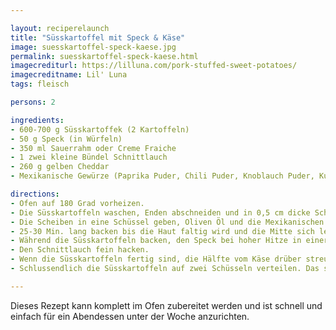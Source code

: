 ```yaml
---

layout: reciperelaunch
title: "Süsskartoffel mit Speck & Käse"
image: suesskartoffel-speck-kaese.jpg
permalink: suesskartoffel-speck-kaese.html
imagecrediturl: https://lilluna.com/pork-stuffed-sweet-potatoes/
imagecreditname: Lil' Luna
tags: fleisch

persons: 2

ingredients:
- 600-700 g Süsskartoffek (2 Kartoffeln)
- 50 g Speck (in Würfeln)
- 350 ml Sauerrahm oder Creme Fraiche
- 1 zwei kleine Bündel Schnittlauch
- 260 g gelben Cheddar
- Mexikanische Gewürze (Paprika Puder, Chili Puder, Knoblauch Puder, Kumin Puder, Zwiebel Puder, Salz, Pfeffer)

directions:
- Ofen auf 180 Grad vorheizen.  
- Die Süsskartoffeln waschen, Enden abschneiden und in 0,5 cm dicke Scheiben schneiden. 
- Die Scheiben in eine Schüssel geben, Oliven Öl und die Mexikanischen Gewürze dazugeben und gut mischen. Dann die Scheiben flach auf einem mit Backpapier ausgelegtem Blech verteilen.   
- 25-30 Min. lang backen bis die Haut faltig wird und die Mitte sich leicht mit einer Gabel durchstechen lässt. 
- Während die Süsskartoffeln backen, den Speck bei hoher Hitze in einer Pfanne anbraten. Sobald der Speck knusprig ist, in einem Sieb abtropfen lassen und dann zurück in die Pfanne geben. Warm halten. 
- Den Schnittlauch fein hacken.
- Wenn die Süsskartoffeln fertig sind, die Hälfte vom Käse drüber streuen und nochmal für 2-3 Min. in den Ofen tun. 
- Schlussendlich die Süsskartoffeln auf zwei Schüsseln verteilen. Das selbe gilt für den Speck. Am Ende den Sauerrahm/ die Creme Fraiche und den Schnittlauch oben drauf verteilen. 

---
```


Dieses Rezept kann komplett im Ofen zubereitet werden und ist schnell und einfach für ein Abendessen unter der Woche anzurichten. 